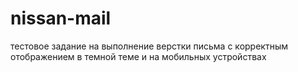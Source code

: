 # nissan-mail
тестовое задание на выполнение верстки письма с корректным отображением в темной теме и на мобильных устройствах
